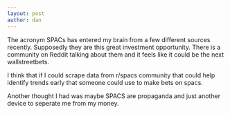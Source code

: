 ```yaml
---
layout: post
author: dan
---
```

The acronym SPACs has entered my brain from a few different sources recently. Supposedly they are this great investment opportunity. There is a community on Reddit talking about them and it feels like it could be the next wallstreetbets.

I think that if I could scrape data from r/spacs community that could help identify trends early that someone could use to make bets on spacs.

Another thought I had was maybe SPACS are propaganda and just another device to seperate me from my money.